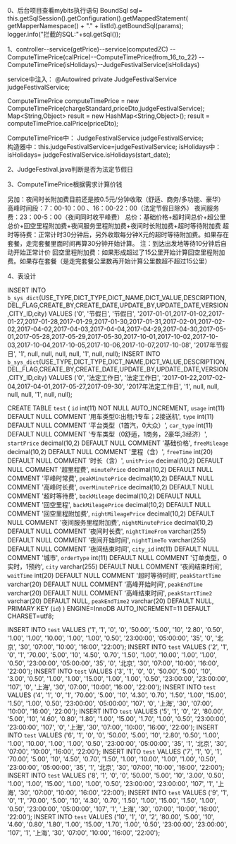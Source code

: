 0、后台项目查看mybits执行语句
BoundSql sql=
this.getSqlSession().getConfiguration().getMappedStatement(
getMapperNamespace() + "." + listId).getBoundSql(params);			
logger.info("拦截的SQL:"+sql.getSql());

1、controller--service(getPrice)--service(computedZC)
--ComputeTimePrice(calPrice)--ComputeTimePrice(from_16_to_22)
--ComputeTimePrice(isHolidays)--JudgeFestivalService(isHolidays)

service中注入：
@Autowired
private JudgeFestivalService judgeFestivalService;


ComputeTimePrice computeTimePrice = new ComputeTimePrice(chargeStandard,priceDto,judgeFestivalService);
		Map<String,Object> result = new HashMap<String,Object>();
		result = computeTimePrice.calPrice(priceDto);
		
ComputeTimePrice中：
JudgeFestivalService judgeFestivalService;		
构造器中：this.judgeFestivalService=judgeFestivalService;
isHolidays中：isHolidays= judgeFestivalService.isHolidays(start_date);		
	

2、JudgeFestival.java判断是否为法定节假日

3、ComputeTimePrice根据需求计算价钱

另加：夜间时长附加费目前还是按0.5元/分钟收取（舒适、商务/多功能、豪华）
高峰时间段：7：00-10：00 、16：00-22：00（法定节假日除外）
夜间服务费：23：00-5：00（夜间同时收平峰费）
总价：基础价格+超时间总价+超公里总价+回空里程附加费+夜间服务里程附加费+夜间时长附加费+超时等待附加费
超时等待费：正常计时30分钟后，另外收取每分钟X元的超时等待附加费。如果存在套餐，走完套餐里面时间再算30分钟开始计算。
注：到达出发地等待10分钟后自动开始正常计价
回空里程附加费：如果形成超过了15公里开始计算回空里程附加费。如果存在套餐（是走完套餐公里数再开始计算公里数超不超过15公里）


4、表设计

INSERT INTO `b_sys_dict`(USE_TYPE,DICT_TYPE,DICT_NAME,DICT_VALUE,DESCRIPTION,DEL_FLAG,CREATE_BY,CREATE_DATE,UPDATE_BY,UPDATE_DATE,VERSION,CITY_ID,city)  VALUES ('0', '节假日', '节假日', '2017-01-01,2017-01-02,2017-01-27,2017-01-28,2017-01-29,2017-01-30,2017-01-31,2017-02-01,2017-02-02,2017-04-02,2017-04-03,2017-04-04,2017-04-29,2017-04-30,2017-05-01,2017-05-28,2017-05-29,2017-05-30,2017-10-01,2017-10-02,2017-10-03,2017-10-04,2017-10-05,2017-10-06,2017-10-07,2017-10-08', '2017年节假日', '1', null, null, null, null, '1', null, null);
INSERT INTO `b_sys_dict`(USE_TYPE,DICT_TYPE,DICT_NAME,DICT_VALUE,DESCRIPTION,DEL_FLAG,CREATE_BY,CREATE_DATE,UPDATE_BY,UPDATE_DATE,VERSION,CITY_ID,city)  VALUES ('0', '法定工作日', '法定工作日', '2017-01-22,2017-02-04,2017-04-01,2017-05-27,2017-09-30', '2017年法定工作日', '1', null, null, null, null, '1', null, null);



CREATE TABLE `test` (
  `id` int(11) NOT NULL AUTO_INCREMENT,
  `usage` int(11) DEFAULT NULL COMMENT '用车类型0:出租;1专车；2接送机',
  `type` int(11) DEFAULT NULL COMMENT '平台类型（1首汽，0大众）',
  `car_type` int(11) DEFAULT NULL COMMENT '专车类型（0舒适，1商务，2豪华,3经济）',
  `startPrice` decimal(10,2) DEFAULT NULL COMMENT '基础价格',
  `freeMileage` decimal(10,2) DEFAULT NULL COMMENT '里程（含）',
  `freeTime` int(20) DEFAULT NULL COMMENT '时长（含）',
  `unitPrice` decimal(10,2) DEFAULT NULL COMMENT '超里程费',
  `minutePrice` decimal(10,2) DEFAULT NULL COMMENT '平峰时常费',
  `peakMinutePrice` decimal(10,2) DEFAULT NULL COMMENT '高峰时长费',
  `overMinutePrice` decimal(10,2) DEFAULT NULL COMMENT '超时等待费',
  `backMileage` decimal(10,2) DEFAULT NULL COMMENT '回空里程',
  `backMileagePrice` decimal(10,2) DEFAULT NULL COMMENT '回空里程附加费',
  `nightMileagePrice` decimal(10,2) DEFAULT NULL COMMENT '夜间服务里程附加费',
  `nightMinutePrice` decimal(10,2) DEFAULT NULL COMMENT '夜间时长费',
  `nightTimeFrom` varchar(255) DEFAULT NULL COMMENT '夜间开始时间',
  `nightTimeTo` varchar(255) DEFAULT NULL COMMENT '夜间结束时间',
  `city_id` int(11) DEFAULT NULL COMMENT '城市',
  `orderType` int(11) DEFAULT NULL COMMENT '订单类型，0实时，1预约',
  `city` varchar(255) DEFAULT NULL COMMENT '夜间结束时间',
  `waitTime` int(20) DEFAULT NULL COMMENT '超时等待时间',
  `peakStartTime` varchar(20) DEFAULT NULL COMMENT '高峰开始时间',
  `peakEndTime` varchar(20) DEFAULT NULL COMMENT '高峰结束时间',
  `peakStartTime2` varchar(20) DEFAULT NULL,
  `peakEndTime2` varchar(20) DEFAULT NULL,
  PRIMARY KEY (`id`)
) ENGINE=InnoDB AUTO_INCREMENT=11 DEFAULT CHARSET=utf8;



INSERT INTO `test` VALUES ('1', '1', '0', '0', '50.00', '5.00', '10', '2.80', '0.50', '1.00', '1.00', '10.00', '1.00', '1.00', '0.50', '23:00:00', '05:00:00', '35', '0', '北京', '30', '07:00', '10:00', '16:00', '22:00');
INSERT INTO `test` VALUES ('2', '1', '0', '1', '70.00', '5.00', '10', '4.50', '0.70', '1.50', '1.00', '10.00', '1.00', '1.00', '0.50', '23:00:00', '05:00:00', '35', '0', '北京', '30', '07:00', '10:00', '16:00', '22:00');
INSERT INTO `test` VALUES ('3', '1', '0', '0', '50.00', '5.00', '10', '3.00', '0.50', '1.00', '1.00', '15.00', '1.00', '1.00', '0.50', '23:00:00', '23:00:00', '107', '0', '上海', '30', '07:00', '10:00', '16:00', '22:00');
INSERT INTO `test` VALUES ('4', '1', '0', '1', '70.00', '5.00', '10', '4.30', '0.70', '1.50', '1.00', '15.00', '1.50', '1.00', '0.50', '23:00:00', '05:00:00', '107', '0', '上海', '30', '07:00', '10:00', '16:00', '22:00');
INSERT INTO `test` VALUES ('5', '1', '0', '2', '80.00', '5.00', '10', '4.60', '0.80', '1.80', '1.00', '15.00', '1.70', '1.00', '0.50', '23:00:00', '23:00:00', '107', '0', '上海', '30', '07:00', '10:00', '16:00', '22:00');
INSERT INTO `test` VALUES ('6', '1', '0', '0', '50.00', '5.00', '10', '2.80', '0.50', '1.00', '1.00', '10.00', '1.00', '1.00', '0.50', '23:00:00', '05:00:00', '35', '1', '北京', '30', '07:00', '10:00', '16:00', '22:00');
INSERT INTO `test` VALUES ('7', '1', '0', '1', '70.00', '5.00', '10', '4.50', '0.70', '1.50', '1.00', '10.00', '1.00', '1.00', '0.50', '23:00:00', '05:00:00', '35', '1', '北京', '30', '07:00', '10:00', '16:00', '22:00');
INSERT INTO `test` VALUES ('8', '1', '0', '0', '50.00', '5.00', '10', '3.00', '0.50', '1.00', '1.00', '15.00', '1.00', '1.00', '0.50', '23:00:00', '23:00:00', '107', '1', '上海', '30', '07:00', '10:00', '16:00', '22:00');
INSERT INTO `test` VALUES ('9', '1', '0', '1', '70.00', '5.00', '10', '4.30', '0.70', '1.50', '1.00', '15.00', '1.50', '1.00', '0.50', '23:00:00', '05:00:00', '107', '1', '上海', '30', '07:00', '10:00', '16:00', '22:00');
INSERT INTO `test` VALUES ('10', '1', '0', '2', '80.00', '5.00', '10', '4.60', '0.80', '1.80', '1.00', '15.00', '1.70', '1.00', '0.50', '23:00:00', '23:00:00', '107', '1', '上海', '30', '07:00', '10:00', '16:00', '22:00');


